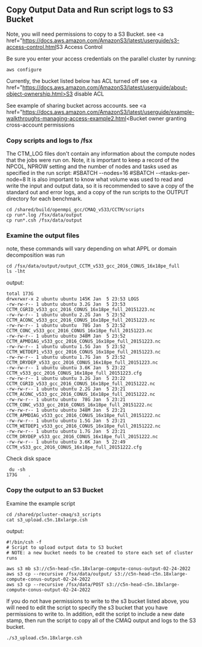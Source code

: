 ## Copy Output Data and Run script logs to S3 Bucket

Note, you will need permissions to copy to a S3 Bucket.
see <a href="<https://docs.aws.amazon.com/AmazonS3/latest/userguide/s3-access-control.html>S3 Access Control</a>

Be sure you enter your access credentials on the parallel cluster by running:

`aws configure`

Currently, the bucket listed below has ACL turned off
see <a href="https://docs.aws.amazon.com/AmazonS3/latest/userguide/about-object-ownership.html>S3 disable ACL</a>

See example of sharing bucket across accounts.
see <a href="https://docs.aws.amazon.com/AmazonS3/latest/userguide/example-walkthroughs-managing-access-example2.html<Bucket owner granting cross-account permissions</a>

### Copy scripts and logs to /fsx

The CTM_LOG files don't contain any information about the compute nodes that the jobs were run on.
Note, it is important to keep a record of the NPCOL, NPROW setting and the number of nodes and tasks used as specified in the run script: #SBATCH --nodes=16 #SBATCH --ntasks-per-node=8
It is also important to know what volume was used to read and write the input and output data, so it is recommended to save a copy of the standard out and error logs, and a copy of the run scripts to the OUTPUT directory for each benchmark.

```
cd /shared/build/openmpi_gcc/CMAQ_v533/CCTM/scripts
cp run*.log /fsx/data/output
cp run*.csh /fsx/data/output
```
### Examine the output files

note, these commands will vary depending on what APPL or domain decomposition was run

```
cd /fsx/data/output/output_CCTM_v533_gcc_2016_CONUS_16x18pe_full
ls -lht
```

output:

```
total 173G
drwxrwxr-x 2 ubuntu ubuntu 145K Jan  5 23:53 LOGS
-rw-rw-r-- 1 ubuntu ubuntu 3.2G Jan  5 23:53 CCTM_CGRID_v533_gcc_2016_CONUS_16x18pe_full_20151223.nc
-rw-rw-r-- 1 ubuntu ubuntu 2.2G Jan  5 23:52 CCTM_ACONC_v533_gcc_2016_CONUS_16x18pe_full_20151223.nc
-rw-rw-r-- 1 ubuntu ubuntu  78G Jan  5 23:52 CCTM_CONC_v533_gcc_2016_CONUS_16x18pe_full_20151223.nc
-rw-rw-r-- 1 ubuntu ubuntu 348M Jan  5 23:52 CCTM_APMDIAG_v533_gcc_2016_CONUS_16x18pe_full_20151223.nc
-rw-rw-r-- 1 ubuntu ubuntu 1.5G Jan  5 23:52 CCTM_WETDEP1_v533_gcc_2016_CONUS_16x18pe_full_20151223.nc
-rw-rw-r-- 1 ubuntu ubuntu 1.7G Jan  5 23:52 CCTM_DRYDEP_v533_gcc_2016_CONUS_16x18pe_full_20151223.nc
-rw-rw-r-- 1 ubuntu ubuntu 3.6K Jan  5 23:22 CCTM_v533_gcc_2016_CONUS_16x18pe_full_20151223.cfg
-rw-rw-r-- 1 ubuntu ubuntu 3.2G Jan  5 23:22 CCTM_CGRID_v533_gcc_2016_CONUS_16x18pe_full_20151222.nc
-rw-rw-r-- 1 ubuntu ubuntu 2.2G Jan  5 23:21 CCTM_ACONC_v533_gcc_2016_CONUS_16x18pe_full_20151222.nc
-rw-rw-r-- 1 ubuntu ubuntu  78G Jan  5 23:21 CCTM_CONC_v533_gcc_2016_CONUS_16x18pe_full_20151222.nc
-rw-rw-r-- 1 ubuntu ubuntu 348M Jan  5 23:21 CCTM_APMDIAG_v533_gcc_2016_CONUS_16x18pe_full_20151222.nc
-rw-rw-r-- 1 ubuntu ubuntu 1.5G Jan  5 23:21 CCTM_WETDEP1_v533_gcc_2016_CONUS_16x18pe_full_20151222.nc
-rw-rw-r-- 1 ubuntu ubuntu 1.7G Jan  5 23:21 CCTM_DRYDEP_v533_gcc_2016_CONUS_16x18pe_full_20151222.nc
-rw-rw-r-- 1 ubuntu ubuntu 3.6K Jan  5 22:49 CCTM_v533_gcc_2016_CONUS_16x18pe_full_20151222.cfg
```

Check disk space

```
 du -sh
173G    .
```

### Copy the output to an S3 Bucket

Examine the example script

```
cd /shared/pcluster-cmaq/s3_scripts
cat s3_upload.c5n.18xlarge.csh

```

output:

```
#!/bin/csh -f
# Script to upload output data to S3 bucket
# NOTE: a new bucket needs to be created to store each set of cluster runs

aws s3 mb s3://c5n-head-c5n.18xlarge-compute-conus-output-02-24-2022
aws s3 cp --recursive /fsx/data/output/ s3://c5n-head-c5n.18xlarge-compute-conus-output-02-24-2022
aws s3 cp --recursive /fsx/data/POST s3://c5n-head-c5n.18xlarge-compute-conus-output-02-24-2022
```

If you do not have permissions to write to the s3 bucket listed above, you will need to edit the script to specify the s3 bucket that you have permissions to write to.
In addition, edit the script to include a new date stamp, then run the script to copy all of the CMAQ output and logs to the S3 bucket.

```
./s3_upload.c5n.18xlarge.csh
```
